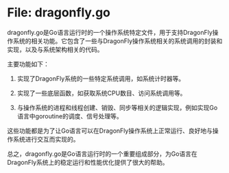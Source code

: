 # File: dragonfly.go

dragonfly.go是Go语言运行时的一个操作系统特定文件，用于支持DragonFly操作系统的相关功能。它包含了一些与DragonFly操作系统相关的系统调用的封装和实现，以及与系统架构相关的代码。

主要功能如下：

1. 实现了DragonFly系统的一些特定系统调用，如系统计时器等。

2. 实现了一些底层函数，如获取系统CPU数目、访问系统调用等。

3. 与操作系统的进程和线程创建、销毁、同步等相关的逻辑实现，例如实现Go语言中goroutine的调度、信号处理等。

这些功能都是为了让Go语言可以在DragonFly操作系统上正常运行、良好地与操作系统进行交互而实现的。

总之，dragonfly.go是Go语言运行时的一个重要组成部分，为Go语言在DragonFly系统上的稳定运行和性能优化提供了很大的帮助。

